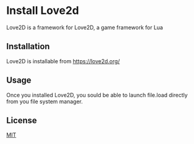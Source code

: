 # Install Love2d

Love2D is a framework for Love2D, a game framework for Lua

## Installation

Love2D is installable from https://love2d.org/ 

## Usage

Once you installed Love2D, you sould be able to launch file.load directly from you file system manager.

## License
[MIT](https://choosealicense.com/licenses/mit/)